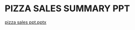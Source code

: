# PIZZA SALES SUMMARY PPT 
[pizza sales ppt.pptx](https://github.com/user-attachments/files/20521932/pizza.sales.ppt.pptx)
